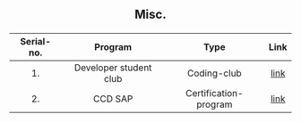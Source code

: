 ## <p align="center">Misc.</p>
|Serial-no.| Program | Type |Link |
|:----:|:----:| :----: |:----: |
|1. |Developer student club|Coding-club |[link](https://developers.google.com/community/dsc)|
|2.| CCD SAP|Certification-program|[link](https://www.codechef.com/certification/data-structures-and-algorithms/about)|
